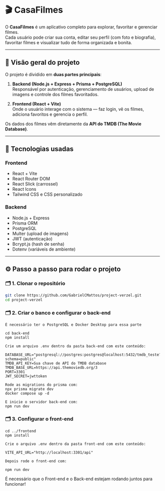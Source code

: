 # 🎬 CasaFilmes

O **CasaFilmes** é um aplicativo completo para explorar, favoritar e gerenciar filmes.  
Cada usuário pode criar sua conta, editar seu perfil (com foto e biografia), favoritar filmes e visualizar tudo de forma organizada e bonita.

---

## 🧠 Visão geral do projeto

O projeto é dividido em **duas partes principais**:

1. **Backend (Node.js + Express + Prisma + PostgreSQL)**  
   Responsável por autenticação, gerenciamento de usuários, upload de imagens e controle dos filmes favoritados.

2. **Frontend (React + Vite)**  
   Onde o usuário interage com o sistema — faz login, vê os filmes, adiciona favoritos e gerencia o perfil.

Os dados dos filmes vêm diretamente da **API do TMDB (The Movie Database)**.

---

## 🧩 Tecnologias usadas

### **Frontend**
- React + Vite  
- React Router DOM  
- React Slick (carrossel)  
- React Icons  
- Tailwind CSS e CSS personalizado  

### **Backend**
- Node.js + Express  
- Prisma ORM  
- PostgreSQL  
- Multer (upload de imagens)  
- JWT (autenticação)  
- Bcrypt.js (hash de senha)  
- Dotenv (variáveis de ambiente)

---

## ⚙️ Passo a passo para rodar o projeto

### 🗂️ 1. Clonar o repositório

```bash
git clone https://github.com/GabrielCMattos/project-verzel.git
cd project-verzel
```

### 🗂️ 2. Criar o banco e configurar o back-end

```
É necessário ter o PostgreSQL e Docker Desktop para essa parte

cd back-end
npm install

Crie um arquivo .env dentro da pasta back-end com este conteúdo:

DATABASE_URL="postgresql://postgres:postgres@localhost:5432/tmdb_teste?schema=public"
TMDB_API_KEY=Sua chave de API do TMDB database
TMDB_BASE_URL=https://api.themoviedb.org/3
PORT=3301
JWT_SECRET=jwttoken

Rode as migrations do prisma com: 
npx prisma migrate dev
docker compose up -d

E inicie o servidor back-end com:
npm run dev
```

### 🗂️ 3. Configurar o front-end

```
cd ../frontend
npm install

Crie o arquivo .env dentro da pasta front-end com este conteúdo: 

VITE_API_URL="http://localhost:3301/api"

Depois rode o front-end com:

npm run dev
```

É necessário que o Front-end e o Back-end estejam rodando juntos para funcionar!
